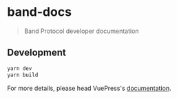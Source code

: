 # band-docs

> Band Protocol developer documentation

## Development

```bash
yarn dev
yarn build
```

For more details, please head VuePress's [documentation](https://v1.vuepress.vuejs.org/).

